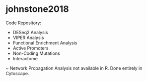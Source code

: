 # johnstone2018

Code Repository:
* DESeq2 Analysis
* VIPER Analysis
* Functional Enrichment Analysis
* Active Promoters
* Non-Coding Mutations
* Interactome

~ Network Propagation Analysis not available in R. Done entirely in Cytoscape.
